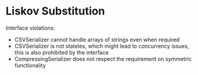 # Liskov Substitution
Interface violations:

* CSVSerializer cannot handle arrays of strings even when required
* CSVSerializer is not stateles, which might lead to concurrency issues, this is also prohibited by the interface
* CompressingSerializer does not respect the requirement on symmetric functionality